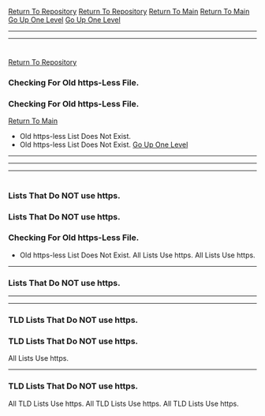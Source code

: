 [Return To Repository](https://github.com/DigitalWarrior/piholeparser/)
[Return To Repository](https://github.com/DigitalWarrior/piholeparser/)
[Return To Main](https://github.com/DigitalWarrior/piholeparser/blob/master/RecentRunLogs/Mainlog.md)
[Return To Main](https://github.com/DigitalWarrior/piholeparser/blob/master/RecentRunLogs/Mainlog.md)
[Go Up One Level](https://github.com/DigitalWarrior/piholeparser/blob/master/RecentRunLogs/TopLevelScripts/10-Running-Initial-Tasks.md)
[Go Up One Level](https://github.com/DigitalWarrior/piholeparser/blob/master/RecentRunLogs/TopLevelScripts/10-Running-Initial-Tasks.md)
____________________________________
____________________________________
# 
# 
[Return To Repository](https://github.com/DigitalWarrior/piholeparser/)
### Checking For Old https-Less File.
### Checking For Old https-Less File.
[Return To Main](https://github.com/DigitalWarrior/piholeparser/blob/master/RecentRunLogs/Mainlog.md)
* Old https-less List Does Not Exist.
* Old https-less List Does Not Exist.
[Go Up One Level](https://github.com/DigitalWarrior/piholeparser/blob/master/RecentRunLogs/TopLevelScripts/10-Running-Initial-Tasks.md)


____________________________________
___________________________________________________________________
___________________________________________________________________
# 
### Lists That Do NOT use https.
### Lists That Do NOT use https.
### Checking For Old https-Less File.
* Old https-less List Does Not Exist.
All Lists Use https.
All Lists Use https.

___________________________________________________________________


### Lists That Do NOT use https.
___________________________________________________________________
___________________________________________________________________
### TLD Lists That Do NOT use https.
### TLD Lists That Do NOT use https.
All Lists Use https.

___________________________________________________________________
### TLD Lists That Do NOT use https.
All TLD Lists Use https.
All TLD Lists Use https.
All TLD Lists Use https.
